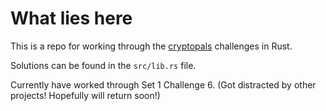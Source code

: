 # What lies here

This is a repo for working through the [cryptopals](https://cryptopals.com/sets/1) challenges in Rust.

Solutions can be found in the `src/lib.rs` file.

Currently have worked through Set 1 Challenge 6. (Got distracted by other projects! Hopefully will return soon!)
